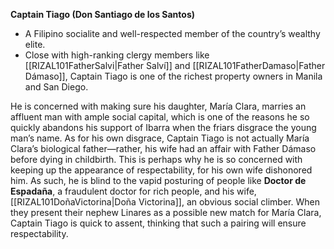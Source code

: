 **Captain Tiago (Don Santiago de los Santos)**
- A Filipino socialite and well-respected member of the country’s wealthy elite.
- Close with high-ranking clergy members like [[RIZAL101FatherSalvi|Father Salví]] and [[RIZAL101FatherDamaso|Father Dámaso]], Captain Tiago is one of the richest property owners in Manila and San Diego.

He is concerned with making sure his daughter, María Clara, marries an affluent man with ample social capital, which is one of the reasons he so quickly abandons his support of Ibarra when the friars disgrace the young man’s name. As for his own disgrace, Captain Tiago is not actually María Clara’s biological father—rather, his wife had an affair with Father Dámaso before dying in childbirth. This is perhaps why he is so concerned with keeping up the appearance of respectability, for his own wife dishonored him. As such, he is blind to the vapid posturing of people like **Doctor de Espadaña**, a fraudulent doctor for rich people, and his wife, [[RIZAL101DoñaVictorina|Doña Victorina]], an obvious social climber. When they present their nephew Linares as a possible new match for María Clara, Captain Tiago is quick to assent, thinking that such a pairing will ensure respectability.